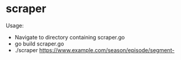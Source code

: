 # scraper

Usage:
- Navigate to directory containing scraper.go
- go build scraper.go
- ./scraper https://www.example.com/season/episode/segment-
